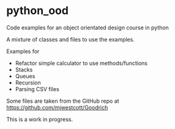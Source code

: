 # python_ood
Code examples for an object orientated design course in python

A mixture of classes and files to use the examples.

Examples for
* Refactor simple calculator to use methods/functions
* Stacks
* Queues
* Recursion
* Parsing CSV files

Some files are taken from the GitHub repo at https://github.com/mjwestcott/Goodrich  

This is a work in progress.
